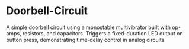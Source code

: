 # Doorbell-Circuit
A simple doorbell circuit using a monostable multivibrator built with op-amps, resistors, and capacitors. Triggers a fixed-duration LED output on button press, demonstrating time-delay control in analog circuits.
